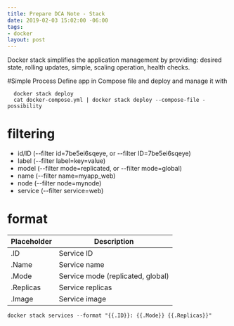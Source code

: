 ```yaml
---
title: Prepare DCA Note - Stack
date: 2019-02-03 15:02:00 -06:00
tags:
- docker
layout: post
---
```


Docker stack simplifies the application management by providing: desired state, rolling updates, simple, scaling operation, health checks.
<!--more-->

#Simple Process
 Define app in Compose file and deploy and manage it with
 
~~~
  docker stack deploy
  cat docker-compose.yml | docker stack deploy --compose-file - possibility
~~~

# filtering

 * id/ID (--filter id=7be5ei6sqeye, or --filter ID=7be5ei6sqeye)
 * label (--filter label=key=value)
 * model (--filter mode=replicated, or --filter mode=global)
 * name  (--filter name=myapp_web)
 * node (--filter node=mynode)
 * service (--filter service=web)

# format

|Placeholder|	Description|
|---|---|
|.ID	|Service ID|
|.Name	|Service name|
|.Mode	|Service mode (replicated, global)|
|.Replicas	|Service replicas|
|.Image	|Service image|

~~~
docker stack services --format "{{.ID}}: {{.Mode}} {{.Replicas}}"
~~~